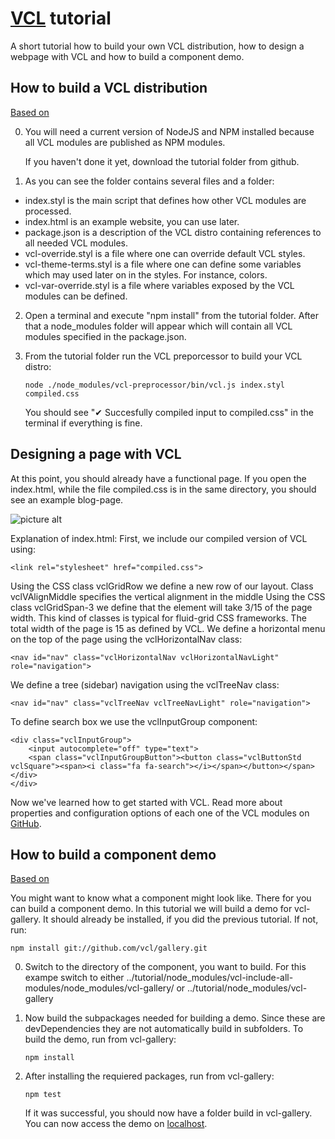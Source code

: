 # [VCL](https://github.com/vcl/doc) tutorial

A short tutorial how to build your own VCL distribution,
how to design a webpage with VCL and how to build a component demo.

## How to build a VCL distribution
[Based on](http://blog.alex-rudenko.com/2014/08/18/getting-started-with-a-new-css-framework-called-visual-component-library-vcl/)

0.  You will need a current version of NodeJS and NPM installed
    because all VCL modules are published as NPM modules.
    
    If you haven't done it yet, download the tutorial folder from github.
    
1. As you can see the folder contains several files and a folder:
  * index.styl is the main script that defines how other VCL modules are processed.
  * index.html is an example website, you can use later.
  * package.json is a description of the VCL distro containing references to all needed VCL modules.
  * vcl-override.styl is a file where one can override default VCL styles.
  * vcl-theme-terms.styl is a file where one can define some variables which may used later on in the styles. For instance, colors.
  * vcl-var-override.styl is a file where variables exposed by the VCL modules can be defined.
    
2.  Open a terminal and execute "npm install" from the tutorial folder.
    After that a node_modules folder will appear which will contain all VCL modules specified in the package.json.
    
3.  From the tutorial folder run the VCL preporcessor to build your VCL distro:
    ```
    node ./node_modules/vcl-preprocessor/bin/vcl.js index.styl compiled.css
    ```
    You should see "✔ Succesfully compiled input to compiled.css" in the terminal if everything is fine.
    
## Designing a page with VCL

At this point, you should already have a functional page. If you open the index.html, while the file compiled.css
is in the same directory, you should see an example blog-page.

![picture alt](http://blog.alex-rudenko.com/images/blog_vcl.png)

Explanation of index.html:
First, we include our compiled version of VCL using:
```
<link rel="stylesheet" href="compiled.css">
```
Using the CSS class vclGridRow we define a new row of our layout. Class vclVAlignMiddle specifies the vertical alignment in the middle
Using the CSS class vclGridSpan-3 we define that the element will take 3/15 of the page width.
This kind of classes is typical for fluid-grid CSS frameworks. The total width of the page is 15 as defined by VCL.
We define a horizontal menu on the top of the page using the vclHorizontalNav class:
```
<nav id="nav" class="vclHorizontalNav vclHorizontalNavLight" role="navigation">
```

We define a tree (sidebar) navigation using the vclTreeNav class:
```
<nav id="nav" class="vclTreeNav vclTreeNavLight" role="navigation">
```

To define search box we use the vclInputGroup component:
```
<div class="vclInputGroup">
    <input autocomplete="off" type="text">
    <span class="vclInputGroupButton"><button class="vclButtonStd vclSquare"><span><i class="fa fa-search"></i></span></button></span></div>
</div>
```
    
Now we've learned how to get started with VCL. Read more about properties and configuration options of each one of the VCL modules on [GitHub](https://github.com/vcl/vcl).


## How to build a component demo
[Based on](http://blog.alex-rudenko.com/2014/09/21/learning-vcl-how-to-build-a-vcl-component-demo/)

You might want to know what a component might look like. There for you can build a component demo.
In this tutorial we will build a demo for vcl-gallery. It should already be installed,
if you did the previous tutorial. If not, run:
```
npm install git://github.com/vcl/gallery.git
```

0.  Switch to the directory of the component, you want to build. For this exampe switch to either
    ../tutorial/node_modules/vcl-include-all-modules/node_modules/vcl-gallery/
    or
    ../tutorial/node_modules/vcl-gallery
    
1.  Now build the subpackages needed for building a demo. Since these are devDependencies they are not automatically build in subfolders.
    To build the demo, run from vcl-gallery:
    ```
    npm install
    ```
    
2.  After installing the requiered packages, run from vcl-gallery:
    ```
    npm test
    ```
    If it was successful, you should now have a folder build in vcl-gallery.
    You can now access the demo on [localhost](http://localhost:8000/example.html).

